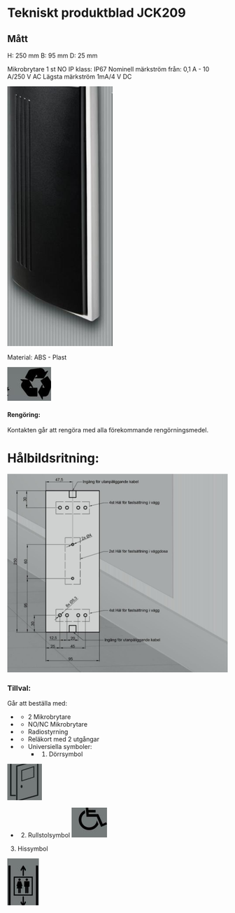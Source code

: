 # Tekniskt produktblad JCK209

## Mått

H: 250 mm B: 95 mm D: 25 mm

Mikrobrytare 1 st NO IP klass: IP67 Nominell märkström från: 0,1 A - 10 A/250 V AC Lägsta märkström 1mA/4 V DC

![](_page_0_Picture_4.jpeg)

Material: ABS - Plast

![](_page_0_Picture_6.jpeg)

#### Rengöring:

Kontakten går att rengöra med alla förekommande rengörningsmedel.

# Hålbildsritning:

![](_page_0_Figure_10.jpeg)

### Tillval:

Går att beställa med:

- * 2 Mikrobrytare
- * NO/NC Mikrobrytare
- * Radiostyrning
- * Reläkort med 2 utgångar
- * Universiella symboler:
	- 1. Dörrsymbol

![](_page_0_Picture_19.jpeg)

- 2. Rullstolsymbol
![](_page_0_Figure_21.jpeg)

3. Hissymbol

![](_page_0_Picture_23.jpeg)